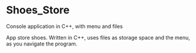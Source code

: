 # Shoes_Store
Console application in C++, with menu and files

App store shoes. Written in C++, uses files as storage space and the menu, as you navigate the program.

